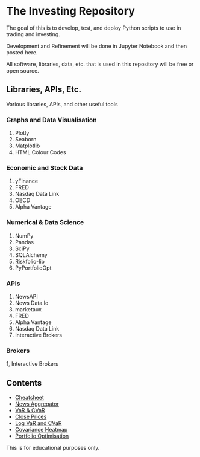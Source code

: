 # The Investing Repository
The goal of this is to develop, test, and deploy Python scripts to use in trading and investing.

Development and Refinement will be done in Jupyter Notebook and then posted here. 

All software, libraries, data, etc. that is used in this repository will be free or open source. 

## Libraries, APIs, Etc.
Various libraries, APIs, and other useful tools

### Graphs and Data Visualisation
1. Plotly 
2. Seaborn
3. Matplotlib
4. HTML Colour Codes

### Economic and Stock Data
1. yFinance
2. FRED
3. Nasdaq Data Link
4. OECD
5. Alpha Vantage

### Numerical & Data Science
1. NumPy
2. Pandas
3. SciPy
4. SQLAlchemy
5. Riskfolio-lib
6. PyPortfolioOpt

### APIs
1. NewsAPI
2. News Data.Io 
3. marketaux 
4. FRED 
5. Alpha Vantage 
6. Nasdaq Data Link
7. Interactive Brokers

### Brokers
1, Interactive Brokers

## Contents
- [Cheatsheet](https://github.com/fargo-b/Investing/blob/main/Cheatsheet)
- [News Aggregator](https://github.com/fargo-b/Investing/blob/main/Tools/News%20Aggregator)
- [VaR & CVaR](https://github.com/fargo-b/Investing/blob/main/Tools/VaR%20%26%20CVaR)
- [Close Prices](https://github.com/fargo-b/Investing/blob/main/Tools/Plotting%20Close%20Prices)
- [Log VaR and CVaR](https://github.com/fargo-b/Investing/blob/main/Tools/Log%20VaR%20and%20CVaR)
- [Covariance Heatmap](https://github.com/fargo-b/Investing/blob/main/Tools/Covariance%20Heatmap)
- [Portfolio Optimisation](https://github.com/fargo-b/Investing/blob/main/Tools/Basic%20Portfolio%20Optimisation)


This is for educational purposes only.

